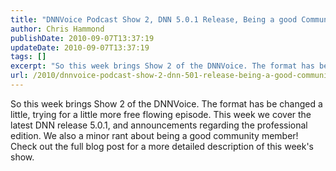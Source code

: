 ```yaml
---
title: "DNNVoice Podcast Show 2, DNN 5.0.1 Release, Being a good Community Member"
author: Chris Hammond
publishDate: 2010-09-07T13:37:19
updateDate: 2010-09-07T13:37:19
tags: []
excerpt: "So this week brings Show 2 of the DNNVoice. The format has be changed a little, trying for a little more free flowing episode. This week we cover the latest DNN release 5.0.1, and announcements regarding the professional edition. We also a minor rant about being a good community member! Check out the full blog post for a more detailed description of this week's show."
url: /2010/dnnvoice-podcast-show-2-dnn-501-release-being-a-good-community-member  # Use the generated URL with year
---
```

<p>So this week brings Show 2 of the DNNVoice. The format has be changed a little, trying for a little more free flowing episode. This week we cover the latest DNN release 5.0.1, and announcements regarding the professional edition. We also a minor rant about being a good community member! Check out the full blog post for a more detailed description of this week's show.</p><img src="https://feeds.feedburner.com/~r/dnnvoice/~4/FB852_S9dyg" height="1" width="1"/>
